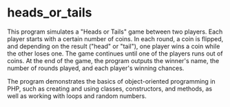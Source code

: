 # heads_or_tails

This program simulates a "Heads or Tails" game between two players. Each player starts with a certain number of coins. In each round, a coin is flipped, and depending on the result ("head" or "tail"), one player wins a coin while the other loses one. The game continues until one of the players runs out of coins. At the end of the game, the program outputs the winner's name, the number of rounds played, and each player's winning chances.

The program demonstrates the basics of object-oriented programming in PHP, such as creating and using classes, constructors, and methods, as well as working with loops and random numbers.
